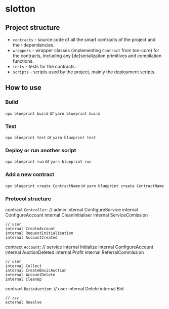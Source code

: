 # slotton

## Project structure

-   `contracts` - source code of all the smart contracts of the project and their dependencies.
-   `wrappers` - wrapper classes (implementing `Contract` from ton-core) for the contracts, including any [de]serialization primitives and compilation functions.
-   `tests` - tests for the contracts.
-   `scripts` - scripts used by the project, mainly the deployment scripts.

## How to use

### Build

`npx blueprint build` or `yarn blueprint build`

### Test

`npx blueprint test` or `yarn blueprint test`

### Deploy or run another script

`npx blueprint run` or `yarn blueprint run`

### Add a new contract

`npx blueprint create ContractName` or `yarn blueprint create ContractName`


### Protocol structure

contract `Controller`:
    // admin
    internal ConfigureService
    internal ConfigureAccount
    internal CleanInitialiser
    internal ServiceComission
    
    // user
    internal CreateAccount
    internal RequestInitialisation
    internal AccountCreated

contract `Account`:
    // service
    internal Initialize
    internal ConfigureAccount
    internal AuctionDeleted 
    internal Profit
    internal ReferralCommission

    // user
    internal Collect
    internal CreateBasicAuction    
    internal AccountDelete
    internal CleanUp

contract `BasicAuction`:
    // user
    internal Delete
    internal Bid
    
    // zzz
    external Resolve

    